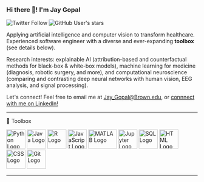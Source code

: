 ### Hi there 👋! I'm Jay Gopal

![Twitter Follow](https://img.shields.io/twitter/follow/JayRGopal?style=social) 
![GitHub User's stars](https://img.shields.io/github/stars/JayRGopal?style=social)


Applying artificial intelligence and computer vision to transform healthcare. Experienced software engineer with a diverse and ever-expanding <strong>toolbox</strong> (see details below).

Research interests: explainable AI (attribution-based and counterfactual methods for black-box & white-box models), machine learning for medicine (diagnosis, robotic surgery, and more), and computational neuroscience (comparing and contrasting deep neural networks with human vision, EEG analysis, and signal processing).

Let's connect! Feel free to email me at Jay_Gopal@Brown.edu, or [connnect with me on LinkedIn!](https://www.linkedin.com/in/jay-gopal/)


---

🧰 Toolbox


<img src="https://cdn.worldvectorlogo.com/logos/python-4.svg" alt="Python Logo" width="50" height="50"/> <img src="https://cdn.worldvectorlogo.com/logos/java-4.svg" alt="Java Logo" width="50" height="50"/> <img src="https://cdn.worldvectorlogo.com/logos/r-lang.svg" alt="R Logo" width="50" height="50"/> <img src="https://cdn.worldvectorlogo.com/logos/logo-javascript.svg" alt="JavaScript Logo" width="50" height="50"/> <img src="https://cpb-us-e1.wpmucdn.com/blogs.gwu.edu/dist/f/854/files/2021/02/BlueMatLab-edited.jpg" alt="MATLAB Logo" width="75" height="50"/> 
<img src="https://upload.wikimedia.org/wikipedia/commons/thumb/3/38/Jupyter_logo.svg/883px-Jupyter_logo.svg.png" alt="Jupyter Logo" width="50" height="50"/> 
<img src="https://www.svgrepo.com/show/127001/sql-file-format.svg" alt="SQL Logo" width="50" height="50"/>
<img src="https://cdn.worldvectorlogo.com/logos/html5-2.svg" alt="HTML Logo" width="50" height="50"/> 
<img src="https://cdn.worldvectorlogo.com/logos/css-4.svg" alt="CSS Logo" width="50" height="50"/>
<img src="https://cdn.worldvectorlogo.com/logos/git.svg" alt="Git Logo" width="50" height="50"/>



---


<!--
**JayRGopal/JayRGopal** is a ✨ _special_ ✨ repository because its `README.md` (this file) appears on your GitHub profile.

Here are some ideas to get you started:

- 🔭 I’m currently working on ...
- 🌱 I’m currently learning ...
- 👯 I’m looking to collaborate on ...
- 🤔 I’m looking for help with ...
- 💬 Ask me about ...
- 📫 How to reach me: ...
- 😄 Pronouns: ...
- ⚡ Fun fact: ...
-->
